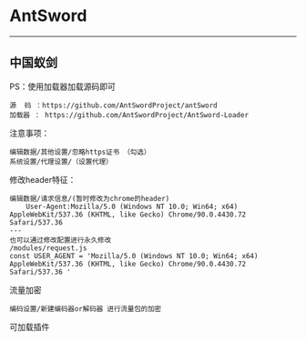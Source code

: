 # AntSword

---

## 中国蚁剑

PS：使用加载器加载源码即可

```
源  码 ：https://github.com/AntSwordProject/antSword
加载器 ： https://github.com/AntSwordProject/AntSword-Loader
```

注意事项：

```
编辑数据/其他设置/忽略https证书 （勾选）
系统设置/代理设置/（设置代理）
```

修改header特征：

```
编辑数据/请求信息/(暂时修改为chrome的header)
	User-Agent:Mozilla/5.0 (Windows NT 10.0; Win64; x64) AppleWebKit/537.36 (KHTML, like Gecko) Chrome/90.0.4430.72 Safari/537.36
---
也可以通过修改配置进行永久修改
/modules/request.js
const USER_AGENT = 'Mozilla/5.0 (Windows NT 10.0; Win64; x64) AppleWebKit/537.36 (KHTML, like Gecko) Chrome/90.0.4430.72 Safari/537.36 '
```

流量加密

```
编码设置/新建编码器or解码器 进行流量包的加密
```

可加载插件